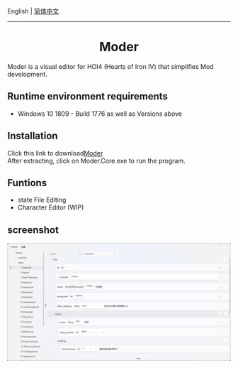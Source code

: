 English | [简体中文](Desc/README.zh-CN.md)

---

<h1 align="center">
    Moder
</h1>

Moder is a visual editor for HOI4 (Hearts of Iron IV)  that simplifies Mod development.

## Runtime environment requirements

- Windows 10 1809 - Build 1776 as well as Versions above

## Installation

Click this link to download[Moder](https://github.com/textGamex/Moder/releases)  
After extracting, click on Moder.Core.exe to run the program.

## Funtions

- state File Editing
- Character Editor (WIP)

## screenshot

![screenshot1](Images/screenshot1.png)
